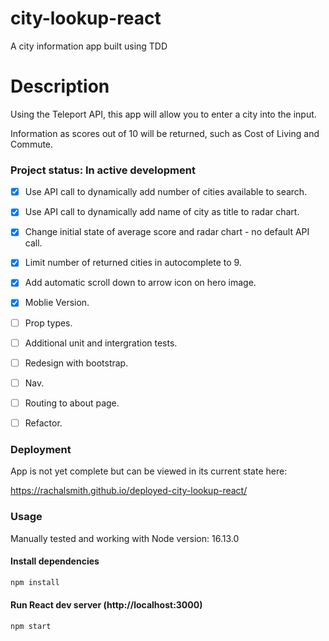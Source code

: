 # city-lookup-react

A city information app built using TDD 

# Description 

Using the Teleport API, this app will allow you to enter a city into the input.

Information as scores out of 10 will be returned, such as Cost of Living and Commute. 


### Project status: In active development
- [x] Use API call to dynamically add number of cities available to search.
- [x] Use API call to dynamically add name of city as title to radar chart.
- [x] Change initial state of average score and radar chart - no default API call.
- [x] Limit number of returned cities in autocomplete to 9. 
- [x] Add automatic scroll down to arrow icon on hero image. 
- [x] Moblie Version. 
- [ ] Prop types.
- [ ] Additional unit and intergration tests.  
- [ ] Redesign with bootstrap.
- [ ] Nav. 
- [ ] Routing to about page. 

- [ ] Refactor.  

### Deployment

App is not yet complete but can be viewed in its current state here:  

https://rachalsmith.github.io/deployed-city-lookup-react/

### Usage

Manually tested and working with Node version: 16.13.0

#### Install dependencies

```bash
npm install
```
#### Run React dev server (http://localhost:3000)

```bash
npm start
```

